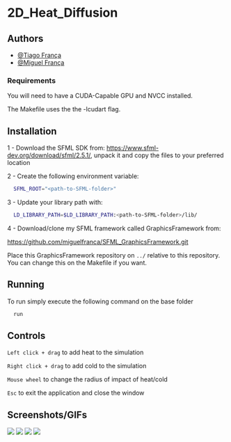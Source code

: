 # 2D_Heat_Diffusion

## Authors

- [@Tiago França](https://github.com/TaigoFr)
- [@Miguel França](https://github.com/miguelfranca)

### Requirements
You will need to have a CUDA-Capable GPU and NVCC installed. 

The Makefile uses the the -lcudart flag.

## Installation
1 - Download the SFML SDK from: https://www.sfml-dev.org/download/sfml/2.5.1/,
unpack it and copy the files to your preferred location

2 - Create the following environment variable:

```bash
  SFML_ROOT="<path-to-SFML-folder>"
```

3 - Update your library path with:

```bash
  LD_LIBRARY_PATH=$LD_LIBRARY_PATH:<path-to-SFML-folder>/lib/
```

4 - Download/clone my SFML framework called GraphicsFramework from:

https://github.com/miguelfranca/SFML_GraphicsFramework.git

Place this GraphicsFramework repository on ```../``` relative to this repository.
You can change this on the Makefile if you want.
## Running

To run simply execute the following command on the base folder

```bash
  run
```

## Controls

```Left click + drag``` to add heat to the simulation

```Right click + drag``` to add cold to the simulation

```Mouse wheel``` to change the radius of impact of heat/cold

```Esc``` to exit the application and close the window


## Screenshots/GIFs

![](https://github.com/miguelfranca/2D_Heat_Diffusion/blob/main/screenshots-gifs/screenshot1.png?raw=true)
![](https://github.com/miguelfranca/2D_Heat_Diffusion/blob/main/screenshots-gifs/screenshot2.png?raw=true)
![](https://github.com/miguelfranca/2D_Heat_Diffusion/blob/main/screenshots-gifs/barrier.gif?raw=true)
![](https://github.com/miguelfranca/2D_Heat_Diffusion/blob/main/screenshots-gifs/diffusion.gif?raw=true)
